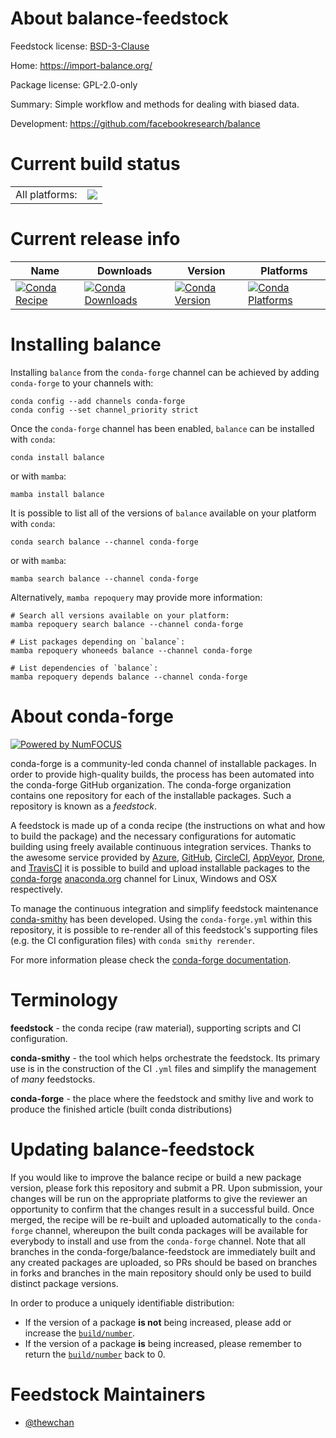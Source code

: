 About balance-feedstock
=======================

Feedstock license: [BSD-3-Clause](https://github.com/conda-forge/balance-feedstock/blob/main/LICENSE.txt)

Home: https://import-balance.org/

Package license: GPL-2.0-only

Summary: Simple workflow and methods for dealing with biased data.

Development: https://github.com/facebookresearch/balance

Current build status
====================


<table><tr><td>All platforms:</td>
    <td>
      <a href="https://dev.azure.com/conda-forge/feedstock-builds/_build/latest?definitionId=19180&branchName=main">
        <img src="https://dev.azure.com/conda-forge/feedstock-builds/_apis/build/status/balance-feedstock?branchName=main">
      </a>
    </td>
  </tr>
</table>

Current release info
====================

| Name | Downloads | Version | Platforms |
| --- | --- | --- | --- |
| [![Conda Recipe](https://img.shields.io/badge/recipe-balance-green.svg)](https://anaconda.org/conda-forge/balance) | [![Conda Downloads](https://img.shields.io/conda/dn/conda-forge/balance.svg)](https://anaconda.org/conda-forge/balance) | [![Conda Version](https://img.shields.io/conda/vn/conda-forge/balance.svg)](https://anaconda.org/conda-forge/balance) | [![Conda Platforms](https://img.shields.io/conda/pn/conda-forge/balance.svg)](https://anaconda.org/conda-forge/balance) |

Installing balance
==================

Installing `balance` from the `conda-forge` channel can be achieved by adding `conda-forge` to your channels with:

```
conda config --add channels conda-forge
conda config --set channel_priority strict
```

Once the `conda-forge` channel has been enabled, `balance` can be installed with `conda`:

```
conda install balance
```

or with `mamba`:

```
mamba install balance
```

It is possible to list all of the versions of `balance` available on your platform with `conda`:

```
conda search balance --channel conda-forge
```

or with `mamba`:

```
mamba search balance --channel conda-forge
```

Alternatively, `mamba repoquery` may provide more information:

```
# Search all versions available on your platform:
mamba repoquery search balance --channel conda-forge

# List packages depending on `balance`:
mamba repoquery whoneeds balance --channel conda-forge

# List dependencies of `balance`:
mamba repoquery depends balance --channel conda-forge
```


About conda-forge
=================

[![Powered by
NumFOCUS](https://img.shields.io/badge/powered%20by-NumFOCUS-orange.svg?style=flat&colorA=E1523D&colorB=007D8A)](https://numfocus.org)

conda-forge is a community-led conda channel of installable packages.
In order to provide high-quality builds, the process has been automated into the
conda-forge GitHub organization. The conda-forge organization contains one repository
for each of the installable packages. Such a repository is known as a *feedstock*.

A feedstock is made up of a conda recipe (the instructions on what and how to build
the package) and the necessary configurations for automatic building using freely
available continuous integration services. Thanks to the awesome service provided by
[Azure](https://azure.microsoft.com/en-us/services/devops/), [GitHub](https://github.com/),
[CircleCI](https://circleci.com/), [AppVeyor](https://www.appveyor.com/),
[Drone](https://cloud.drone.io/welcome), and [TravisCI](https://travis-ci.com/)
it is possible to build and upload installable packages to the
[conda-forge](https://anaconda.org/conda-forge) [anaconda.org](https://anaconda.org/)
channel for Linux, Windows and OSX respectively.

To manage the continuous integration and simplify feedstock maintenance
[conda-smithy](https://github.com/conda-forge/conda-smithy) has been developed.
Using the ``conda-forge.yml`` within this repository, it is possible to re-render all of
this feedstock's supporting files (e.g. the CI configuration files) with ``conda smithy rerender``.

For more information please check the [conda-forge documentation](https://conda-forge.org/docs/).

Terminology
===========

**feedstock** - the conda recipe (raw material), supporting scripts and CI configuration.

**conda-smithy** - the tool which helps orchestrate the feedstock.
                   Its primary use is in the construction of the CI ``.yml`` files
                   and simplify the management of *many* feedstocks.

**conda-forge** - the place where the feedstock and smithy live and work to
                  produce the finished article (built conda distributions)


Updating balance-feedstock
==========================

If you would like to improve the balance recipe or build a new
package version, please fork this repository and submit a PR. Upon submission,
your changes will be run on the appropriate platforms to give the reviewer an
opportunity to confirm that the changes result in a successful build. Once
merged, the recipe will be re-built and uploaded automatically to the
`conda-forge` channel, whereupon the built conda packages will be available for
everybody to install and use from the `conda-forge` channel.
Note that all branches in the conda-forge/balance-feedstock are
immediately built and any created packages are uploaded, so PRs should be based
on branches in forks and branches in the main repository should only be used to
build distinct package versions.

In order to produce a uniquely identifiable distribution:
 * If the version of a package **is not** being increased, please add or increase
   the [``build/number``](https://docs.conda.io/projects/conda-build/en/latest/resources/define-metadata.html#build-number-and-string).
 * If the version of a package **is** being increased, please remember to return
   the [``build/number``](https://docs.conda.io/projects/conda-build/en/latest/resources/define-metadata.html#build-number-and-string)
   back to 0.

Feedstock Maintainers
=====================

* [@thewchan](https://github.com/thewchan/)

